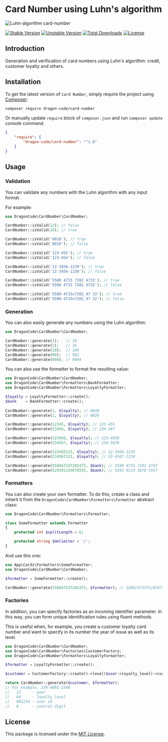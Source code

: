 # Card Number using Luhn's algorithm

![Luhn-algorithm card-number](https://preview.dragon-code.pro/Luhn's-algorithm/card-number.svg?brand=php&preposition=with)

[![Stable Version][badge_stable]][link_packagist]
[![Unstable Version][badge_unstable]][link_packagist]
[![Total Downloads][badge_downloads]][link_packagist]
[![License][badge_license]][link_license]

## Introduction

Generation and verification of card numbers using Luhn's algorithm: credit, customer loyalty and others.

## Installation

To get the latest version of `Card Number`, simply require the project using [Composer](https://getcomposer.org):

```bash
composer require dragon-code/card-number
```

Or manually update `require` block of `composer.json` and run `composer update` console command.

```json
{
    "require": {
        "dragon-code/card-number": "^1.0"
    }
}
```

## Usage

### Validation

You can validate any numbers with the Luhn algorithm with any input format.

For example:

```php
use DragonCode\CardNumber\CardNumber;

CardNumber::isValid(12); // false
CardNumber::isValid(18); // true

CardNumber::isValid('0018'); // true
CardNumber::isValid('0019'); // false

CardNumber::isValid('123-455'); // true
CardNumber::isValid('123-454'); // false

CardNumber::isValid('12-3456-1239'); // true
CardNumber::isValid('12-3456-1230'); // false

CardNumber::isValid('5580 4733 7202 4733'); // true
CardNumber::isValid('5580 4733 7202 4732'); // false

CardNumber::isValid('5580-4733x7202_47 33'); // true
CardNumber::isValid('5580-4733x7202_47 32'); // false
```

### Generation

You can also easily generate any numbers using the Luhn algorithm:

```php
use DragonCode\CardNumber\CardNumber;

CardNumber::generate(1);   // 18
CardNumber::generate(2);   // 26
CardNumber::generate(10);  // 109
CardNumber::generate(90);  // 901
CardNumber::generate(908); // 9084
```

You can also use the formatter to format the resulting value:

```php
use DragonCode\CardNumber\CardNumber;
use DragonCode\CardNumber\Formatters\BankFormatter;
use DragonCode\CardNumber\Formatters\LoyaltyFormatter;

$loyalty = LoyaltyFormatter::create();
$bank    = BankFormatter::create();
 
CardNumber::generate(1, $loyalty); // 0018
CardNumber::generate(2, $loyalty); // 0026

CardNumber::generate(12345, $loyalty); // 123-455
CardNumber::generate(23456, $loyalty); // 234-567

CardNumber::generate(123456, $loyalty); // 123-4566
CardNumber::generate(234567, $loyalty); // 234-5676

CardNumber::generate(123456123, $loyalty); // 12-3456-1239
CardNumber::generate(234567123, $loyalty); // 23-4567-1230

CardNumber::generate(558047337202473, $bank); // 5580 4733 7202 4733
CardNumber::generate(529391143678555, $bank); // 5293 9114 3678 5557
```

### Formatters

You can also create your own formatter.
To do this, create a class and inherit it from the `DragonCode\CardNumber\Formatters\Formatter` abstract class:

```php
use DragonCode\CardNumber\Formatters\Formatter;

class SomeFormatter extends Formatter
{
    protected int $splitLength = 6;

    protected string $delimiter = '/';
}
```

And use this one:

```php
use App\Cards\Formatters\SomeFormatter;
use DragonCode\CardNumber\CardNumber;

$formatter = SomeFormatter::create();

CardNumber::generate(558047337202473, $formatter); // 5580/473372/024733
```

### Factories

In addition, you can specify factories as an incoming identifier parameter.
In this way, you can form unique identification rules using fluent methods.

This is useful when, for example, you create a customer loyalty card number and want to specify in its number the year
of issue as well as its level.

```php
use DragonCode\CardNumber\CardNumber;
use DragonCode\CardNumber\Factories\CustomerFactory;
use DragonCode\CardNumber\Formatters\LoyaltyFormatter;

$formatter = LoyaltyFormatter::create();

$customer = CustomerFactory::create()->level($user->loyalty_level)->customer($user->id);

return CardNumber::generate($customer, $formatter);
// For example, 230-4001-2348
//   23     - year
//   04     - loyalty level
//   001234 - user id
//   8      - control digit
```

## License

This package is licensed under the [MIT License](LICENSE).


[badge_downloads]:  https://img.shields.io/packagist/dt/dragon-code/card-number.svg?style=flat-square

[badge_license]:    https://img.shields.io/badge/license-MIT-green?style=flat-square

[badge_stable]:     https://img.shields.io/github/v/release/TheDragonCode/card-number?label=stable&style=flat-square

[badge_unstable]:   https://img.shields.io/badge/unstable-dev--main-orange?style=flat-square

[link_license]:     LICENSE

[link_packagist]:   https://packagist.org/packages/dragon-code/card-number
